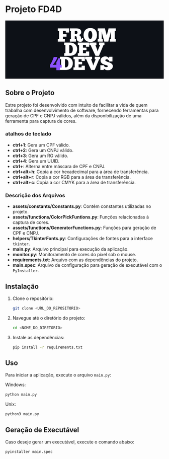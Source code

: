 
# Projeto FD4D

![img][banner]


## Sobre o Projeto
Estre projeto foi desenvolvido com intuito de facilitar a vida de quem trabalha com desenvolvimento de software, fornecendo ferramentas para geração de CPF e CNPJ válidos, além da disponibilização de uma ferramenta para captura de cores.

### atalhos de teclado
- **ctrl+1**: Gera um CPF válido.
- **ctrl+2**: Gera um CNPJ válido.
- **ctrl+3**: Gera um RG válido.
- **ctrl+4**: Gera um UUID.
- **ctrl+**: Alterna entre máscara de CPF e CNPJ.
- **ctrl+alt+h**: Copia a cor hexadecimal para a área de transferência.
- **ctrl+alt+r**: Copia a cor RGB para a área de transferência.
- **ctrl+alt+c**: Copia a cor CMYK para a área de transferência.


### Descrição dos Arquivos

- **assets/constants/Constants.py**: Contém constantes utilizadas no projeto.
- **assets/functions/ColorPickFuntions.py**: Funções relacionadas à captura de cores.
- **assets/functions/GeneratorFunctions.py**: Funções para geração de CPF e CNPJ.
- **helpers/TkinterFonts.py**: Configurações de fontes para a interface `tkinter`.
- **main.py**: Arquivo principal para execução da aplicação.
- **monitor.py**: Monitoramento de cores do pixel sob o mouse.
- **requirements.txt**: Arquivo com as dependências do projeto.
- **main.spec**: Arquivo de configuração para geração de executável com o `PyInstaller`.


## Instalação

1. Clone o repositório:
    ```sh
    git clone <URL_DO_REPOSITORIO>
    ```
2. Navegue até o diretório do projeto:
    ```sh
    cd <NOME_DO_DIRETORIO>
    ```
3. Instale as dependências:
    ```sh
    pip install -r requirements.txt
    ```

## Uso

Para iniciar a aplicação, execute o arquivo `main.py`:

Windows:
```sh
python main.py
```
Unix:
```sh
python3 main.py
```

## Geração de Executável

Caso deseje gerar um executável, execute o comando abaixo:

```sh
pyinstaller main.spec
```

[banner]: assets/Images/Banner.png
